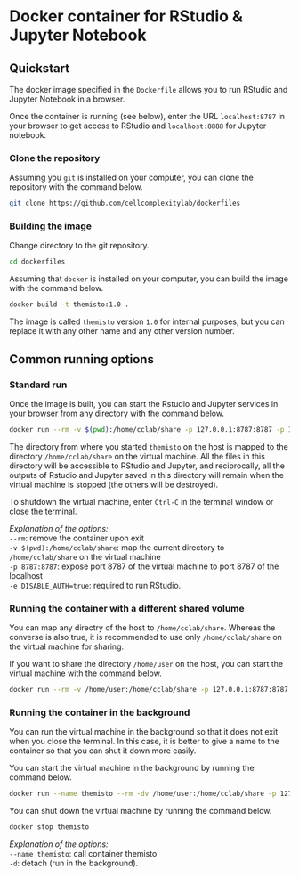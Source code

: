 # Docker container for RStudio & Jupyter Notebook

## Quickstart

The docker image specified in the `Dockerfile` allows you to run RStudio and
Jupyter Notebook in a browser.

Once the container is running (see below), enter the URL ```localhost:8787```
in your browser to get access to RStudio and ```localhost:8888``` for Jupyter
notebook.

### Clone the repository

Assuming you `git` is installed on your computer, you can clone the repository
with the command below.

```bash
git clone https://github.com/cellcomplexitylab/dockerfiles
```

### Building the image

Change directory to the git repository.

```bash
cd dockerfiles
```

Assuming that `docker` is installed
on your computer, you can build the image with the command below.

```bash
docker build -t themisto:1.0 .
```

The image is called `themisto` version `1.0` for internal purposes, but you
can replace it with any other name and any other version number.

## Common running options

### Standard run

Once the image is built, you can start the Rstudio and Jupyter services
in your browser from any directory with the command below.

```bash
docker run --rm -v $(pwd):/home/cclab/share -p 127.0.0.1:8787:8787 -p 127.0.0.1:8888:8888 -e DISABLE_AUTH=true themisto:1.0
```

The directory from where you started `themisto` on the host is mapped
to the directory `/home/cclab/share` on the virtual machine. All the
files in this directory will be accessible to RStudio and Jupyter, and
reciprocally, all the outputs of Rstudio and Jupyter saved in this
directory will remain when the virtual machine is stopped (the others
will be destroyed).

To shutdown the virtual machine, enter `Ctrl-C` in the terminal
window or close the terminal.

_Explanation of the options:_  
   `--rm`: remove the container upon exit  
   `-v $(pwd):/home/cclab/share`: map the current directory to
`/home/cclab/share` on the virtual machine  
   `-p 8787:8787`: expose port 8787 of the virtual machine to port 8787 of the localhost  
   `-e DISABLE_AUTH=true`: required to run RStudio.

### Running the container with a different shared volume

You can map any directry of the host to `/home/cclab/share`. Whereas
the converse is also true, it is recommended to use only
`/home/cclab/share` on the virtual machine for sharing.

If you want to share the directory `/home/user` on the host, you can
start the virtual machine with the command below.

```bash
docker run --rm -v /home/user:/home/cclab/share -p 127.0.0.1:8787:8787 -p 127.0.0.1:8888:8888 -e DISABLE_AUTH=true themisto:1.0
```

### Running the container in the background

You can run the virtual machine in the background so that it does
not exit when you close the terminal. In this case, it is better
to give a name to the container so that you can shut it down
more easily.

You can start the virtual machine in the background by running
the command below.

```bash
docker run --name themisto --rm -dv /home/user:/home/cclab/share -p 127.0.0.1:8787:8787 -p 127.0.0.1:8888:8888 -e DISABLE_AUTH=true themisto:1.0
```

You can shut down the virtual machine by running the command
below.

```bash
docker stop themisto
```

_Explanation of the options:_  
   `--name themisto`: call container themisto  
   `-d`: detach (run in the background).  
